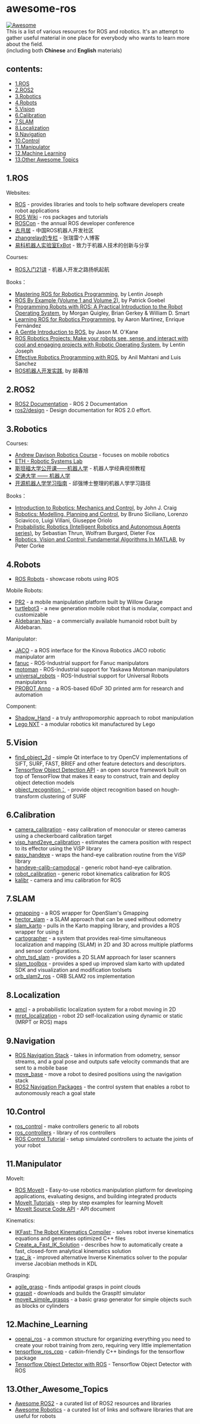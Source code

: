 # awesome-ros  
[![Awesome](https://cdn.rawgit.com/sindresorhus/awesome/d7305f38d29fed78fa85652e3a63e154dd8e8829/media/badge.svg)](https://github.com/ps-micro/awesome-ros)    
This is a list of various resources for ROS and robotics. It's an attempt to gather useful material in one place for everybody who wants to learn more about the field.   
(including both **Chinese** and **English** materials)   

## contents:  
* [1.ROS](README.md#1ros)
* [2.ROS2](README.md#2ros2)
* [3.Robotics](README.md#3robotics)
* [4.Robots](README.md#4robots)
* [5.Vision](README.md#5vision)
* [6.Calibration](README.md#6calibration)
* [7.SLAM](README.md#7slam)
* [8.Localization](README.md#8localization)
* [9.Navigation](README.md#9navigation)
* [10.Control](README.md#10control)
* [11.Manipulator](README.md#11manipulator)
* [12.Machine Learning](README.md#12machine_learning)
* [13.Other Awesome Topics](README.md#13other_awesome_topics)

## 1.ROS
Websites:
* [ROS](https://www.ros.org) - provides libraries and tools to help software developers create robot applications
* [ROS Wiki](https://wiki.ros.org/) - ros packages and tutorials
* [ROSCon](https://roscon.ros.org) - the annual ROS developer conference
* [古月居](http://www.guyuehome.com/) - 中国ROS机器人开发社区
* [zhangrelay的专栏](https://blog.csdn.net/ZhangRelay) - 张瑞雷个人博客
* [易科机器人实验室ExBot](http://blog.exbot.net/) - 致力于机器人技术的创新与分享

Courses:
* [ROS入门21讲](https://www.bilibili.com/video/av59458869?from=search&seid=14130773534647455907) - 机器人开发之路扬帆起航

Books：
* [Mastering ROS for Robotics Programming](https://www.amazon.com/Mastering-ROS-Robotics-Programming-Operating/dp/1788478959), by Lentin Joseph
* [ROS By Example (Volume 1 and Volume 2)](http://wiki.ros.org/Books/ROSbyExample), by Patrick Goebel
* [Programming Robots with ROS: A Practical Introduction to the Robot Operating System](https://www.amazon.com/Programming-Robots-ROS-Practical-Introduction/dp/1449323898), by Morgan Quigley, Brian Gerkey & William D. Smart
* [Learning ROS for Robotics Programming](https://www.amazon.com/Learning-ROS-Robotics-Programming-Second-ebook/dp/B00YSIL6VM), by Aaron Martinez, Enrique Fernández
* [A Gentle Introduction to ROS](https://cse.sc.edu/~jokane/agitr/agitr-letter.pdf), by Jason M. O'Kane
* [ROS Robotics Projects: Make your robots see, sense, and interact with cool and engaging projects with Robotic Operating System](https://www.amazon.com/ROS-Robotics-Projects-interact-Operating/dp/1783554711), by Lentin Joseph 
* [Effective Robotics Programming with ROS](https://www.amazon.com/Effective-Robotics-Programming-ROS-Third-ebook/dp/B01H1JD6H6), by Anil Mahtani and Luis Sanchez
* [ROS机器人开发实践](https://item.jd.com/12377412.html), by 胡春旭

## 2.ROS2
* [ROS2 Documentation](https://index.ros.org/doc/ros2/) - ROS 2 Documentation
* [ros2/design](https://github.com/ros2/design) - Design documentation for ROS 2.0 effort.

## 3.Robotics
Courses:
* [Andrew Davison Robotics Course](http://www.doc.ic.ac.uk/~ajd/Robotics/index.html) - focuses on mobile robotics
* [ETH - Robotic Systems Lab](https://rsl.ethz.ch/education-students/lectures.html) 
* [斯坦福大学公开课——机器人学](https://www.bilibili.com/video/av4506104/) - 机器人学经典视频教程 
* [交通大学 —— 机器人学](https://www.bilibili.com/video/av18516816) 
* [开源机器人学学习指南](https://github.com/qqfly/how-to-learn-robotics) - 邱强博士整理的机器人学学习路径

Books：
* [Introduction to Robotics: Mechanics and Control](https://www.amazon.com/Introduction-Robotics-Mechanics-Control-3rd/dp/0201543613), by John J. Craig
* [Robotics: Modelling, Planning and Control](https://www.amazon.com/Robotics-Modelling-Planning-Textbooks-Processing/dp/1846286417), by Bruno Siciliano, Lorenzo Sciavicco, Luigi Villani, Giuseppe Oriolo
* [Probabilistic Robotics (Intelligent Robotics and Autonomous Agents series)](http://www.amazon.com/Probabilistic-Robotics-Intelligent-Autonomous-Agents/dp/0262201623/), by Sebastian Thrun, Wolfram Burgard, Dieter Fox
* [Robotics, Vision and Control: Fundamental Algorithms In MATLAB](https://www.amazon.com/Robotics-Vision-Control-Fundamental-Algorithms/dp/3319544128), by Peter Corke

## 4.Robots
* [ROS Robots](https://robots.ros.org/) - showcase robots using ROS

Mobile Robots:
* [PR2](http://wiki.ros.org/Robots/PR2) - a mobile manipulation platform built by Willow Garage
* [turtlebot3](http://wiki.ros.org/turtlebot3) - a new generation mobile robot that is modular, compact and customizable
* [Aldebaran Nao](http://wiki.ros.org/nao) - a commercially available humanoid robot built by Aldebaran.

Manipulator:
* [JACO](http://wiki.ros.org/jaco_ros) - a ROS interface for the Kinova Robotics JACO robotic manipulator arm
* [fanuc](http://wiki.ros.org/fanuc) - ROS-Industrial support for Fanuc manipulators
* [motoman](http://wiki.ros.org/motoman) - ROS-Industrial support for Yaskawa Motoman manipulators
* [universal_robots](http://wiki.ros.org/action/show/universal_robots?action=show&redirect=universal_robot) - ROS-Industrial support for Universal Robots manipulators
* [PROBOT Anno](http://wiki.ros.org/Robots/PROBOT_Anno) -  a ROS-based 6DoF 3D printed arm for research and automation

Component:
* [Shadow_Hand](http://wiki.ros.org/Robots/Shadow_Hand) -  a truly anthropomorphic approach to robot manipulation
* [Lego NXT](http://wiki.ros.org/Robots/NXT) - a modular robotics kit manufactured by Lego

## 5.Vision
* [find_object_2d](http://wiki.ros.org/find_object_2d) - simple Qt interface to try OpenCV implementations of SIFT, SURF, FAST, BRIEF and other feature detectors and descriptors. 
* [Tensorflow Object Detection API](https://github.com/tensorflow/models/tree/master/research/object_detection) -  an open source framework built on top of TensorFlow that makes it easy to construct, train and deploy object detection models
* [object_recognition：](http://wiki.ros.org/object_recognition) - provide object recognition based on hough-transform clustering of SURF

## 6.Calibration
* [camera_calibration](http://wiki.ros.org/camera_calibration/) - easy calibration of monocular or stereo cameras using a checkerboard calibration target
* [visp_hand2eye_calibration](http://wiki.ros.org/visp_hand2eye_calibration) - estimates the camera position with respect to its effector using the ViSP library
* [easy_handeye](https://github.com/IFL-CAMP/easy_handeye) - wraps the hand-eye calibration routine from the ViSP library
* [handeye-calib-camodocal](https://github.com/jhu-lcsr/handeye_calib_camodocal) - generic robot hand-eye calibration.
* [robot_calibration](https://github.com/mikeferguson/robot_calibration) - generic robot kinematics calibration for ROS
* [kalibr](https://github.com/ethz-asl/kalibr) - camera and imu calibration for ROS

## 7.SLAM
* [gmapping](http://wiki.ros.org/gmapping) -  a ROS wrapper for OpenSlam's Gmapping
* [hector_slam](http://wiki.ros.org/hector_slam) - a SLAM approach that can be used without odometry
* [slam_karto](http://wiki.ros.org/slam_karto) - pulls in the Karto mapping library, and provides a ROS wrapper for using it
* [cartographer](http://wiki.ros.org/cartographer) - a system that provides real-time simultaneous localization and mapping (SLAM) in 2D and 3D across multiple platforms and sensor configurations.
* [ohm_tsd_slam](http://wiki.ros.org/ohm_tsd_slam) - provides a 2D SLAM approach for laser scanners
* [slam_toolbox](http://wiki.ros.org/slam_toolbox) - provides a sped up improved slam karto with updated SDK and visualization and modification toolsets
* [orb_slam2_ros](http://wiki.ros.org/orb_slam2_ros) - ORB SLAM2 ros implementation

## 8.Localization
* [amcl](http://wiki.ros.org/amcl) - a probabilistic localization system for a robot moving in 2D
* [mrpt_localization](http://wiki.ros.org/mrpt_localization) - robot 2D self-localization using dynamic or static (MRPT or ROS) maps


## 9.Navigation
* [ROS Navigation Stack](http://wiki.ros.org/navigation/) -  takes in information from odometry, sensor streams, and a goal pose and outputs safe velocity commands that are sent to a mobile base
* [move_base](http://wiki.ros.org/move_base/) - move a robot to desired positions using the navigation stack
* [ROS2 Navigation Packages](https://github.com/ros-planning/navigation2) - the control system that enables a robot to autonomously reach a goal state

## 10.Control
* [ros_control](http://wiki.ros.org/ros_control) - make controllers generic to all robots
* [ros_controllers](http://wiki.ros.org/ros_controllers) - library of ros controllers
* [ROS Control Tutorial](http://gazebosim.org/tutorials/?tut=ros_control) - setup simulated controllers to actuate the joints of your robot

## 11.Manipulator
MoveIt: 
* [ROS MoveIt](https://moveit.ros.org/) - Easy-to-use robotics manipulation platform for developing applications, evaluating designs, and building integrated products
* [MoveIt Tutorials](http://docs.ros.org/melodic/api/moveit_tutorials/html/index.html) - step by step examples for learning MoveIt
* [MoveIt Source Code API](https://moveit.ros.org/documentation/source-code-api/) - API document 

Kinematics:
* [IKFast: The Robot Kinematics Compiler](http://openrave.org/docs/0.8.2/openravepy/ikfast/) - solves robot inverse kinematics equations and generates optimized C++ files
* [Create_a_Fast_IK_Solution](http://wiki.ros.org/Industrial/Tutorials/Create_a_Fast_IK_Solution) - describes how to automatically create a fast, closed-form analytical kinematics solution
* [trac_ik](http://wiki.ros.org/trac_ik) - improved alternative Inverse Kinematics solver to the popular inverse Jacobian methods in KDL

Grasping:
* [agile_grasp](http://wiki.ros.org/agile_grasp) - finds antipodal grasps in point clouds
* [graspit](http://wiki.ros.org/graspit) - downloads and builds the GraspIt! simulator
* [moveit_simple_grasps](http://wiki.ros.org/moveit_simple_grasps) - a basic grasp generator for simple objects such as blocks or cylinders

## 12.Machine_Learning
* [openai_ros](http://wiki.ros.org/openai_ros) - a common structure for organizing everything you need to create your robot training from zero, requiring very little implementation
* [tensorflow_ros_cpp](http://wiki.ros.org/tensorflow_ros_cpp) - catkin-friendly C++ bindings for the tensorflow package
* [Tensorflow Object Detector with ROS](https://github.com/osrf/tensorflow_object_detector) - Tensorflow Object Detector with ROS


## 13.Other_Awesome_Topics
* [Awesome ROS2](https://fkromer.github.io/awesome-ros2/) - a curated list of ROS2 resources and libraries
* [Awesome Robotics](https://github.com/ahundt/awesome-robotics) - a curated list of links and software libraries that are useful for robots

